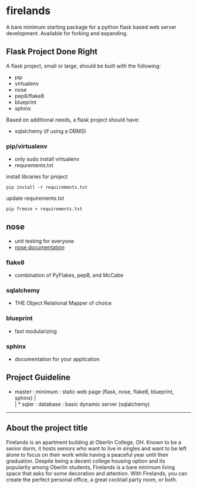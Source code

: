 # firelands
A bare minimum starting package for a python flask based web server development.
Available for forking and expanding.

## Flask Project Done Right
A flask project, small or large, should be built with the following:
* pip
* virtualenv
* nose
* pep8/flake8
* blueprint
* sphinx

Based on additional needs, a flask project should have:
* sqlalchemy (if using a DBMS)

### pip/virtualenv
* only sudo install virtualenv
* requrements.txt

install libraries for project
``` shell
pip install -r requirements.txt
```
update requirements.txt
``` shell
pip freeze > requirements.txt
```

## nose
* unit testing for everyone
* [nose documentation](https://nose.readthedocs.org/en/latest/)

### flake8
* combination of PyFlakes, pep8, and McCabe

### sqlalchemy
* THE Object Relational Mapper of choice

### blueprint
* fast modularizing

### sphinx
* documentation for your application

## Project Guideline
*   master : minimum : static web page (flask, nose, flake8, blueprint, sphinx)
|\
| * sqler : database : basic dynamic server (sqlalchemy)

---
## About the project title
Firelands is an apartment building at Oberlin College, OH. Known to be a senior
dorm, it hosts seniors who want to live in singles and want to be left alone to
focus on their work while having a peaceful year until their graduation. Despite
being a decent college housing option and its popularity among Oberlin students,
Firelands is a bare minimum living space that asks for some decoration and
attention. With Firelands, you can create the perfect personal office, a great
cocktail party room, or both.
